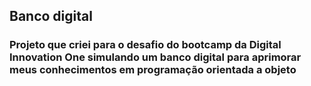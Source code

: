 ## Banco digital 



### Projeto que criei para o desafio do bootcamp da Digital Innovation One simulando um banco digital para aprimorar meus conhecimentos em programação orientada a objeto




